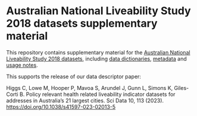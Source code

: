 # Australian National Liveability Study 2018 datasets supplementary material
This repository contains supplementary material for the [Australian National Liveability Study 2018 datasets](https://doi.org/10.25439/rmt.15001230), including [data dictionaries](https://github.com/carlhiggs/Australian-National-Liveability-Study-2018-datasets-supplementary-material/tree/main/data%20dictionaries), [metadata](https://github.com/carlhiggs/Australian-National-Liveability-Study-2018-datasets-supplementary-material/blob/main/metadata.yml) and [usage notes](https://github.com/carlhiggs/Australian-National-Liveability-Study-2018-datasets-supplementary-material/blob/main/Usage%20notes%20for%20the%20ANLS%202018%20datasets.md).

This supports the release of our data descriptor paper:

Higgs C, Lowe M, Hooper P, Mavoa S, Arundel J, Gunn L, Simons K, Giles-Corti B. Policy relevant health related liveability indicator datasets for addresses in Australia’s 21 largest cities. Sci Data 10, 113 (2023). https://doi.org/10.1038/s41597-023-02013-5

